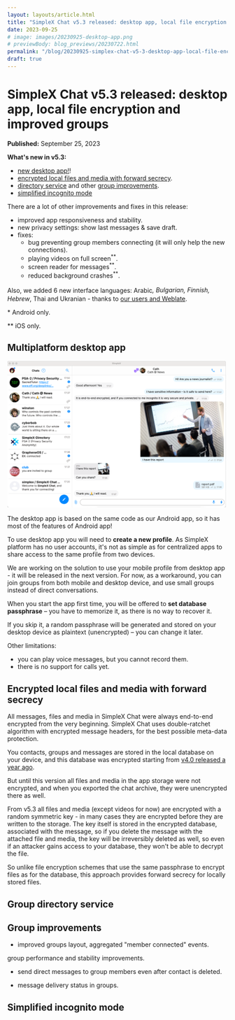 ```yaml
---
layout: layouts/article.html
title: "SimpleX Chat v5.3 released: desktop app, local file encryption and improved groups with directory service"
date: 2023-09-25
# image: images/20230925-desktop-app.png
# previewBody: blog_previews/20230722.html
permalink: "/blog/20230925-simplex-chat-v5-3-desktop-app-local-file-encryption-directory-service.html"
draft: true
---
```


# SimpleX Chat v5.3 released: desktop app, local file encryption and improved groups

**Published:** September 25, 2023

**What's new in v5.3:**
- [new desktop app!](#multiplatform-desktop-app)!
- [encrypted local files and media with forward secrecy](#encrypted-local-files-and-media-with-forward-secrecy).
- [directory service](#group-directory-service) and other [group improvements](#group-improvements).
- [simplified incognito mode](#simplified-incognito-mode)

There are a lot of other improvements and fixes in this release:
- improved app responsiveness and stability.
- new privacy settings: show last messages & save draft.
- fixes:
  - bug preventing group members connecting (it will only help the new connections).
  - playing videos on full screen<sup>**</sup>.
  - screen reader for messages<sup>**</sup>.
  - reduced background crashes<sup>**</sup>.

Also, we added 6 new interface languages: Arabic<sup>*</sup>, Bulgarian, Finnish, Hebrew<sup>*</sup>, Thai and Ukranian - thanks to [our users and Weblate](https://github.com/simplex-chat/simplex-chat#help-translating-simplex-chat).

\* Android only.

\*\* iOS only.

## Multiplatform desktop app

<img src="/docs/images/simplex-desktop-light.png" width="500">

The desktop app is based on the same code as our Android app, so it has most of the features of Android app!

To use desktop app you will need to **create a new profile**. As SimpleX platform has no user accounts, it's not as simple as for centralized apps to share access to the same profile from two devices.

We are working on the solution to use your mobile profile from desktop app - it will be released in the next version. For now, as a workaround, you can join groups from both mobile and desktop device, and use small groups instead of direct conversations.

When you start the app first time, you will be offered to **set database passphrase** – you have to memorize it, as there is no way to recover it.

If you skip it, a random passphrase will be generated and stored on your desktop device as plaintext (unencrypted) – you can change it later.

Other limitations:
- you can play voice messages, but you cannot record them.
- there is no support for calls yet.

## Encrypted local files and media with forward secrecy

All messages, files and media in SimpleX Chat were always end-to-end encrypted from the very beginning. SimpleX Chat uses double-ratchet algorithm with encrypted message headers, for the best possible meta-data protection.

You contacts, groups and messages are stored in the local database on your device, and this database was encrypted starting from [v4.0 released a year ago](./20220928-simplex-chat-v4-encrypted-database.md).

But until this version all files and media in the app storage were not encrypted, and when you exported the chat archive, they were unencrypted there as well.

From v5.3 all files and media (except videos for now) are encrypted with a random symmetric key - in many cases they are encrypted before they are written to the storage. The key itself is stored in the encrypted database, associated with the message, so if you delete the message with the attached file and media, the key will be irreversibly deleted as well, so even if an attacker gains access to your database, they won't be able to decrypt the file.

So unlike file encryption schemes that use the same passphrase to encrypt files as for the database, this approach provides forward secrecy for locally stored files.

## Group directory service

## Group improvements

- improved groups layout, aggregated "member connected" events.

group performance and stability improvements.
- send direct messages to group members even after contact is deleted.

- message delivery status in groups.

## Simplified incognito mode